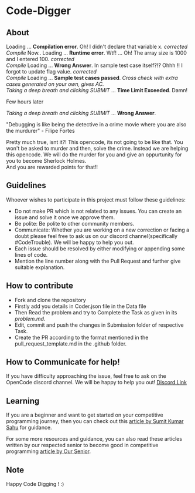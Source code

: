 # Code-Digger

## About

Loading ... <b>Compilation error</b>. Oh! I didn't declare that variable x. _corrected_ </br>
_Compile_ Now.. Loading ... <b>Runtime error</b>. Wtf! ... Oh! The array size is 1000 and I entered 100. _corrected_ </br>
_Compile_ Loading ... <b>Wrong Answer</b>. In sample test case itself?!? Ohhh !! I forgot to update flag value. _corrected_ </br>
_Compile_ Loading ... <b>Sample test cases passed</b>. _Cross check with extra cases generated on your own, gives AC._ </br>
_Taking a deep breath and clicking SUBMIT_ ... <b>Time Limit Exceeded</b>. Damn!

Few hours later

_Taking a deep breath and clicking SUBMIT_ ... <b>Wrong Answer</b>.

"Debugging is like being the detective in a crime movie where you are also the murdurer" - Filipe Fortes

Pretty much true, isnt it?! This opencode, its not going to be like that. You won't be asked to murder and then, solve the crime. Instead we are helping this opencode. We will do the murder for you and give an oppurtunity for you to become Sherlock Holmes.
</br>And you are rewarded points for that!!</br>

## Guidelines

Whoever wishes to participate in this project must follow these guidelines:

<ul>

<li>Do not make PR which is not related to any issues. You can create an issue and solve it once we approve them.</li>
<li>Be polite: Be polite to other community members.</li>
<li>Communicate: Whether you are working on a new correction or facing a doubt please feel free to ask us on our discord channel(specifically #CodeTrouble). We will be happy to help you out.</li>
<li>Each issue should be resolved by either modifying or appending some lines of code.</li>
<li>Mention the line number along with the Pull Request and further give suitable explanation. </li>
</ul>

## How to contribute

- Fork and clone the repository</li>
- Firstly add you details in Coder.json file in the Data file</li>
- Then Read the problem and try to Complete the Task as given in its _problem.md_.</li>
- Edit, commit and push the changes in Submission folder of respective Task.</li>
- Create the PR according to the format mentioned in the pull_request_template.md in the .github folder.</li>

## How to Communicate for help!

If you have difficulty approaching the issue, feel free to ask on the OpenCode discord channel. We will be happy to help you out!
[Discord Link](https://discord.gg/D9999YTkS8)

## Learning

If you are a beginner and want to get started on your competitive programming journey, then you can check out this [article by Sumit Kumar Sahu](https://medium.com/nybles/how-to-start-with-competitive-programming-f5ab41263aee) for guidance.

For some more resources and guidance, you can also read these articles written by our respected senior to become good in competitive programming [article by Our Senior](https://medium.com/nybles/tagged/competitive-programming).

## Note

Happy Code Digging ! :)
